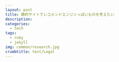 ```yaml
---
layout: post
title: 静的サイトでレコメンドエンジンっぽいものを考えたい
description:
categories:
  - tech
tags:
  - ruby
  - jekyll
img: common/research.jpg
crumbtitle: test/Legal
---
```



